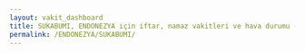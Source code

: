 ```yaml
---
layout: vakit_dashboard
title: SUKABUMI, ENDONEZYA için iftar, namaz vakitleri ve hava durumu - ilçe/eyalet seç
permalink: /ENDONEZYA/SUKABUMI/
---
```


<script type="text/javascript">
  var GLOBAL_COUNTRY = 'ENDONEZYA';
  var GLOBAL_CITY = 'SUKABUMI';
  var GLOBAL_STATE = '';
  var lat = 72;
  var lon = 21;
</script>
